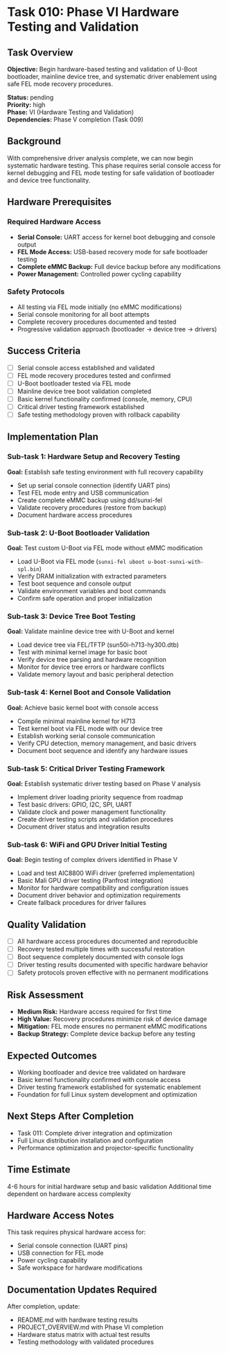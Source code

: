 # Task 010: Phase VI Hardware Testing and Validation

## Task Overview
**Objective:** Begin hardware-based testing and validation of U-Boot bootloader, mainline device tree, and systematic driver enablement using safe FEL mode recovery procedures.

**Status:** pending  
**Priority:** high  
**Phase:** VI (Hardware Testing and Validation)  
**Dependencies:** Phase V completion (Task 009)

## Background
With comprehensive driver analysis complete, we can now begin systematic hardware testing. This phase requires serial console access for kernel debugging and FEL mode testing for safe validation of bootloader and device tree functionality.

## Hardware Prerequisites
### Required Hardware Access
- **Serial Console:** UART access for kernel boot debugging and console output
- **FEL Mode Access:** USB-based recovery mode for safe bootloader testing
- **Complete eMMC Backup:** Full device backup before any modifications
- **Power Management:** Controlled power cycling capability

### Safety Protocols
- All testing via FEL mode initially (no eMMC modifications)
- Serial console monitoring for all boot attempts
- Complete recovery procedures documented and tested
- Progressive validation approach (bootloader → device tree → drivers)

## Success Criteria
- [ ] Serial console access established and validated
- [ ] FEL mode recovery procedures tested and confirmed
- [ ] U-Boot bootloader tested via FEL mode
- [ ] Mainline device tree boot validation completed
- [ ] Basic kernel functionality confirmed (console, memory, CPU)
- [ ] Critical driver testing framework established
- [ ] Safe testing methodology proven with rollback capability

## Implementation Plan

### Sub-task 1: Hardware Setup and Recovery Testing
**Goal:** Establish safe testing environment with full recovery capability
- Set up serial console connection (identify UART pins)
- Test FEL mode entry and USB communication
- Create complete eMMC backup using dd/sunxi-fel
- Validate recovery procedures (restore from backup)
- Document hardware access procedures

### Sub-task 2: U-Boot Bootloader Validation
**Goal:** Test custom U-Boot via FEL mode without eMMC modification
- Load U-Boot via FEL mode (`sunxi-fel uboot u-boot-sunxi-with-spl.bin`)
- Verify DRAM initialization with extracted parameters
- Test boot sequence and console output
- Validate environment variables and boot commands
- Confirm safe operation and proper initialization

### Sub-task 3: Device Tree Boot Testing
**Goal:** Validate mainline device tree with U-Boot and kernel
- Load device tree via FEL/TFTP (sun50i-h713-hy300.dtb)
- Test with minimal kernel image for basic boot
- Verify device tree parsing and hardware recognition
- Monitor for device tree errors or hardware conflicts
- Validate memory layout and basic peripheral detection

### Sub-task 4: Kernel Boot and Console Validation
**Goal:** Achieve basic kernel boot with console access
- Compile minimal mainline kernel for H713
- Test kernel boot via FEL mode with our device tree
- Establish working serial console communication
- Verify CPU detection, memory management, and basic drivers
- Document boot sequence and identify any hardware issues

### Sub-task 5: Critical Driver Testing Framework
**Goal:** Establish systematic driver testing based on Phase V analysis
- Implement driver loading priority sequence from roadmap
- Test basic drivers: GPIO, I2C, SPI, UART
- Validate clock and power management functionality
- Create driver testing scripts and validation procedures
- Document driver status and integration results

### Sub-task 6: WiFi and GPU Driver Initial Testing
**Goal:** Begin testing of complex drivers identified in Phase V
- Load and test AIC8800 WiFi driver (preferred implementation)
- Basic Mali GPU driver testing (Panfrost integration)
- Monitor for hardware compatibility and configuration issues
- Document driver behavior and optimization requirements
- Create fallback procedures for driver failures

## Quality Validation
- [ ] All hardware access procedures documented and reproducible
- [ ] Recovery tested multiple times with successful restoration
- [ ] Boot sequence completely documented with console logs
- [ ] Driver testing results documented with specific hardware behavior
- [ ] Safety protocols proven effective with no permanent modifications

## Risk Assessment
- **Medium Risk:** Hardware access required for first time
- **High Value:** Recovery procedures minimize risk of device damage
- **Mitigation:** FEL mode ensures no permanent eMMC modifications
- **Backup Strategy:** Complete device backup before any testing

## Expected Outcomes
- Working bootloader and device tree validated on hardware
- Basic kernel functionality confirmed with console access
- Driver testing framework established for systematic enablement
- Foundation for full Linux system development and optimization

## Next Steps After Completion
- Task 011: Complete driver integration and optimization
- Full Linux distribution installation and configuration
- Performance optimization and projector-specific functionality

## Time Estimate
4-6 hours for initial hardware setup and basic validation
Additional time dependent on hardware access complexity

## Hardware Access Notes
This task requires physical hardware access for:
- Serial console connection (UART pins)
- USB connection for FEL mode
- Power cycling capability
- Safe workspace for hardware modifications

## Documentation Updates Required
After completion, update:
- README.md with hardware testing results
- PROJECT_OVERVIEW.md with Phase VI completion
- Hardware status matrix with actual test results
- Testing methodology with validated procedures